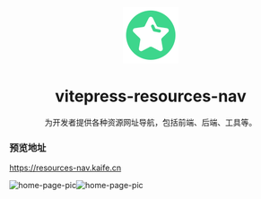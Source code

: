 <p align="center">
  <img src="./public/logo.png" alt="logo" width="100"/>
</p>
<h1 align="center">
  vitepress-resources-nav
</h1>
<p align="center">为开发者提供各种资源网址导航，包括前端、后端、工具等。</p>

<h3>预览地址</h3>
<p>
  <a href="https://vitepress-resources-nav.vercel.app/">https://resources-nav.kaife.cn</a>
</p>

<p>
<img src="https://github.com/xkfe/vitepress-resources-nav/assets/129662190/6531288b-86ce-4380-af91-8723bf40756d" alt="home-page-pic" width="50%"/><img src="https://github.com/xkfe/vitepress-resources-nav/assets/129662190/d5369733-a365-4d06-9c9d-818db3bb40fa" alt="home-page-pic" width="50%"/>
</p>
